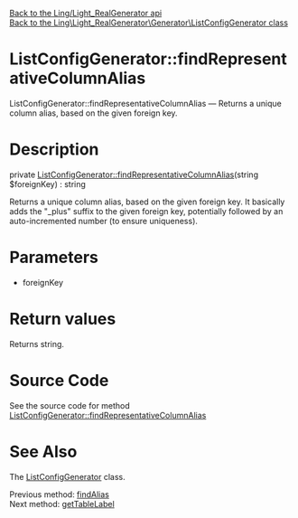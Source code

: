 [Back to the Ling/Light_RealGenerator api](https://github.com/lingtalfi/Light_RealGenerator/blob/master/doc/api/Ling/Light_RealGenerator.md)<br>
[Back to the Ling\Light_RealGenerator\Generator\ListConfigGenerator class](https://github.com/lingtalfi/Light_RealGenerator/blob/master/doc/api/Ling/Light_RealGenerator/Generator/ListConfigGenerator.md)


ListConfigGenerator::findRepresentativeColumnAlias
================



ListConfigGenerator::findRepresentativeColumnAlias — Returns a unique column alias, based on the given foreign key.




Description
================


private [ListConfigGenerator::findRepresentativeColumnAlias](https://github.com/lingtalfi/Light_RealGenerator/blob/master/doc/api/Ling/Light_RealGenerator/Generator/ListConfigGenerator/findRepresentativeColumnAlias.md)(string $foreignKey) : string




Returns a unique column alias, based on the given foreign key.
It basically adds the "_plus" suffix to the given foreign key,
potentially followed by an auto-incremented number (to ensure uniqueness).




Parameters
================


- foreignKey

    


Return values
================

Returns string.








Source Code
===========
See the source code for method [ListConfigGenerator::findRepresentativeColumnAlias](https://github.com/lingtalfi/Light_RealGenerator/blob/master/Generator/ListConfigGenerator.php#L687-L702)


See Also
================

The [ListConfigGenerator](https://github.com/lingtalfi/Light_RealGenerator/blob/master/doc/api/Ling/Light_RealGenerator/Generator/ListConfigGenerator.md) class.

Previous method: [findAlias](https://github.com/lingtalfi/Light_RealGenerator/blob/master/doc/api/Ling/Light_RealGenerator/Generator/ListConfigGenerator/findAlias.md)<br>Next method: [getTableLabel](https://github.com/lingtalfi/Light_RealGenerator/blob/master/doc/api/Ling/Light_RealGenerator/Generator/ListConfigGenerator/getTableLabel.md)<br>

